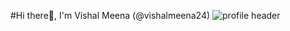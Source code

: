 #Hi there👋, I'm Vishal Meena (@vishalmeena24)
![profile header](https://img.shields.io/badge/Hey%20there👋-green)
